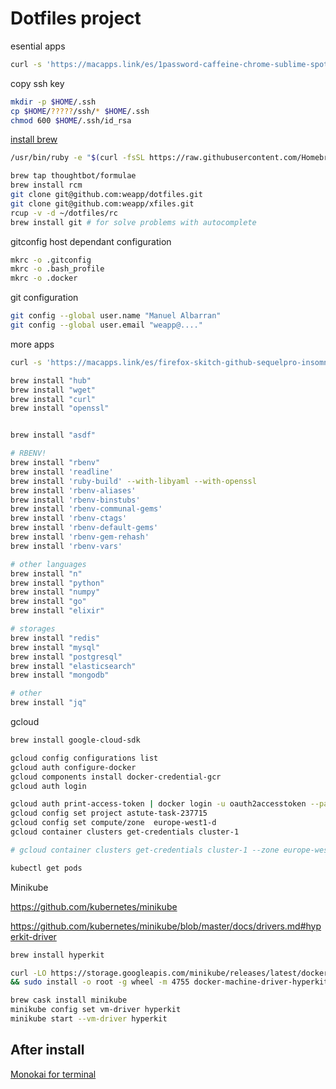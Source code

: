 # Dotfiles project

esential apps
```sh
curl -s 'https://macapps.link/es/1password-caffeine-chrome-sublime-spotify-telegram-slack-docker' | sh
```

copy ssh key
```sh
mkdir -p $HOME/.ssh
cp $HOME/?????/ssh/* $HOME/.ssh
chmod 600 $HOME/.ssh/id_rsa
```

[install brew](http://brew.sh/)
```sh
/usr/bin/ruby -e "$(curl -fsSL https://raw.githubusercontent.com/Homebrew/install/master/install)"
```

```sh
brew tap thoughtbot/formulae
brew install rcm
git clone git@github.com:weapp/dotfiles.git
git clone git@github.com:weapp/xfiles.git
rcup -v -d ~/dotfiles/rc
brew install git # for solve problems with autocomplete
```

gitconfig host dependant configuration
```sh
mkrc -o .gitconfig
mkrc -o .bash_profile
mkrc -o .docker
```

git configuration
```sh
git config --global user.name "Manuel Albarran"
git config --global user.email "weapp@...."
```

more apps
```sh
curl -s 'https://macapps.link/es/firefox-skitch-github-sequelpro-insomnia-unarchiver-skim-cleanmymac-vlc-whatsapp' | sh
```

```sh
brew install "hub"
brew install "wget"
brew install "curl"
brew install "openssl"


brew install "asdf"

# RBENV!
brew install "rbenv"
brew install 'readline'
brew install 'ruby-build' --with-libyaml --with-openssl
brew install 'rbenv-aliases'
brew install 'rbenv-binstubs'
brew install 'rbenv-communal-gems'
brew install 'rbenv-ctags'
brew install 'rbenv-default-gems'
brew install 'rbenv-gem-rehash'
brew install 'rbenv-vars'

# other languages
brew install "n"
brew install "python"
brew install "numpy"
brew install "go"
brew install "elixir"

# storages
brew install "redis"
brew install "mysql"
brew install "postgresql"
brew install "elasticsearch"
brew install "mongodb"

# other
brew install "jq"
```


gcloud
```sh
brew install google-cloud-sdk

gcloud config configurations list
gcloud auth configure-docker
gcloud components install docker-credential-gcr
gcloud auth login

gcloud auth print-access-token | docker login -u oauth2accesstoken --password-stdin https://gcr.io
gcloud config set project astute-task-237715
gcloud config set compute/zone  europe-west1-d
gcloud container clusters get-credentials cluster-1

# gcloud container clusters get-credentials cluster-1 --zone europe-west1-d --project astute-task-237715

kubectl get pods
```

Minikube


https://github.com/kubernetes/minikube

https://github.com/kubernetes/minikube/blob/master/docs/drivers.md#hyperkit-driver


```sh
brew install hyperkit

curl -LO https://storage.googleapis.com/minikube/releases/latest/docker-machine-driver-hyperkit \
&& sudo install -o root -g wheel -m 4755 docker-machine-driver-hyperkit /usr/local/bin/

brew cask install minikube
minikube config set vm-driver hyperkit
minikube start --vm-driver hyperkit
```

## After install

[Monokai for terminal](https://github.com/stephenway/monokai.terminal)
